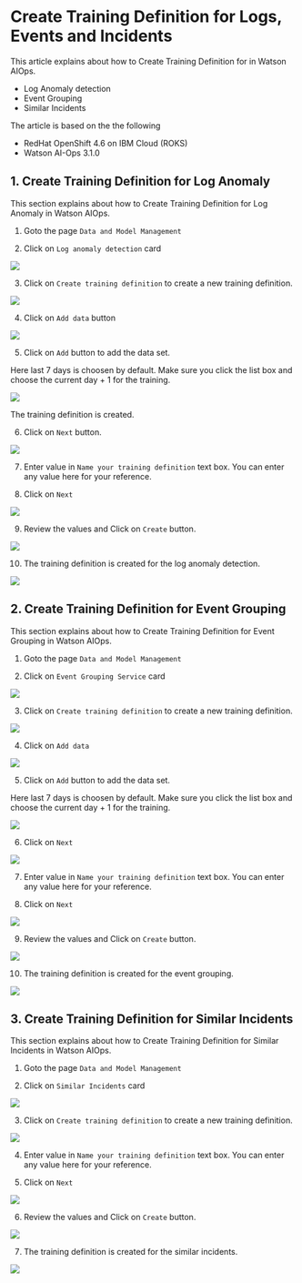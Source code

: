 # Create Training Definition for Logs, Events and Incidents

This article explains about how to Create Training Definition for  in Watson AIOps.

- Log Anomaly detection
- Event Grouping
- Similar Incidents

The article is based on the the following

- RedHat OpenShift 4.6 on IBM Cloud (ROKS)
- Watson AI-Ops 3.1.0

## 1. Create Training Definition for Log Anomaly

This section explains about how to Create Training Definition for Log Anomaly
 in Watson AIOps.

1. Goto the page `Data and Model Management`

2. Click on `Log anomaly detection` card

<img src="images/1-image-1.png">

3. Click on `Create training definition` to create a new training definition.

<img src="images/1-image-2.png">

4. Click on `Add data` button

<img src="images/1-image-3.png">

5. Click on `Add` button to add the data set.

Here last 7 days is choosen by default. Make sure you click the list box and choose the current day + 1 for the training.

<img src="images/1-image-4.png">

The training definition is created.

6. Click on `Next` button.

<img src="images/1-image-5.png">

7. Enter value in `Name your training definition` text box. You can enter any value here for your reference.

8. Click on `Next`

<img src="images/1-image-6.png">

9. Review the values and Click on `Create` button.

<img src="images/1-image-7.png">

10. The training definition is created for the log anomaly detection.

<img src="images/1-image-8.png">

## 2. Create Training Definition for Event Grouping

This section explains about how to Create Training Definition for Event Grouping in Watson AIOps.

1. Goto the page `Data and Model Management`

2. Click on `Event Grouping Service` card

<img src="images/2-image-1.png">

3. Click on `Create training definition`  to create a new training definition.

<img src="images/2-image-2.png">

4. Click on `Add data`

<img src="images/2-image-3.png">

5. Click on `Add` button to add the data set.

Here last 7 days is choosen by default. Make sure you click the list box and choose the current day + 1 for the training.


<img src="images/2-image-4.png">

6. Click on `Next`

<img src="images/2-image-5.png">

7. Enter value in `Name your training definition` text box. You can enter any value here for your reference.

8. Click on `Next`

<img src="images/2-image-6.png">

9. Review the values and Click on `Create` button.

<img src="images/2-image-7.png">

10. The training definition is created for the event grouping.

<img src="images/2-image-8.png">

## 3. Create Training Definition for Similar Incidents

This section explains about how to Create Training Definition for Similar Incidents in Watson AIOps.

1. Goto the page `Data and Model Management`

2. Click on `Similar Incidents` card

<img src="images/3-image-1.png">

3. Click on `Create training definition`  to create a new training definition.

<img src="images/3-image-2.png">

4. Enter value in `Name your training definition` text box. You can enter any value here for your reference.

5. Click on `Next`

<img src="images/3-image-3.png">

6. Review the values and Click on `Create` button.

<img src="images/3-image-4.png">

7. The training definition is created for the similar incidents.

<img src="images/3-image-5.png">
